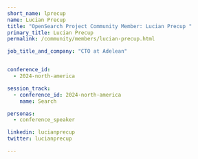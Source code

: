 ```yaml
---
short_name: lprecup
name: Lucian Precup
title: "OpenSearch Project Community Member: Lucian Precup "
primary_title: Lucian Precup
permalink: /community/members/lucian-precup.html

job_title_and_company: "CTO at Adelean"


conference_id:
  - 2024-north-america

session_track:
  - conference_id: 2024-north-america
    name: Search

personas:
  - conference_speaker

linkedin: lucianprecup
twitter: lucianprecup

---
```

